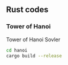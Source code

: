 ## Rust codes

### Tower of Hanoi
Tower of Hanoi Sovler
```bash
cd hanoi
cargo build --release
```

